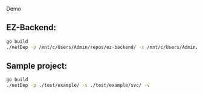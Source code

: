 Demo

## EZ-Backend:

```sh
go build
./netDep -p /mnt/c/Users/Admin/repos/ez-backend/ -s /mnt/c/Users/Admin/repos/ez-backend/svc/ -v -o ./out/tes-ez-t.json -S
```


## Sample project:

```sh
go build
./netDep -p ./test/example/ -s ./test/example/svc/ -v
```
